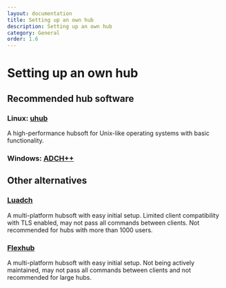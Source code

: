 ```yaml
---
layout: documentation
title: Setting up an own hub
description: Setting up an own hub
category: General
order: 1.6
---
```


# Setting up an own hub

## Recommended hub software

### Linux: [uhub](https://www.uhub.org)

A high-performance hubsoft for Unix-like operating systems with basic functionality.

### Windows: [ADCH++](http://adchpp.sourceforge.net)

## Other alternatives

### [Luadch](http://luadch.github.io)

A multi-platform hubsoft with easy initial setup. Limited client compatibility with TLS enabled, may not pass all commands between clients. Not recommended for hubs with more than 1000 users.

### [Flexhub](http://www.flexhub.org)

A multi-platform hubsoft with easy initial setup. Not being actively maintained, may not pass all commands between clients and not recommended for large hubs.